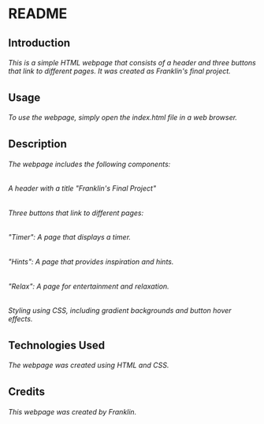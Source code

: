 # README
## Introduction
###### This is a simple HTML webpage that consists of a header and three buttons that link to different pages. It was created as Franklin's final project.

## Usage
###### To use the webpage, simply open the index.html file in a web browser.

## Description
###### The webpage includes the following components:

###### A header with a title "Franklin's Final Project"
###### Three buttons that link to different pages:
###### "Timer": A page that displays a timer.
###### "Hints": A page that provides inspiration and hints.
###### "Relax": A page for entertainment and relaxation.
###### Styling using CSS, including gradient backgrounds and button hover effects.

## Technologies Used
###### The webpage was created using HTML and CSS.

## Credits
###### This webpage was created by Franklin.
